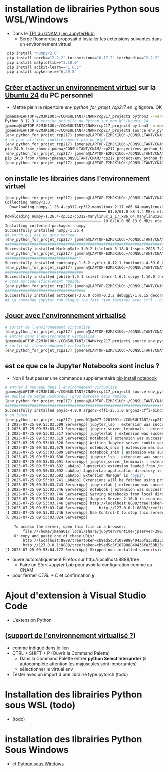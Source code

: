 # installation de librairies Python sous WSL/Windows
* Dans le [TP1 du CNAM (lien JupyterHub)](https://jhub3.cnam.fr/user/24592/lab/tree/MonDossier/RCP217/TP1_03022025/README.md)
  * Serge Rosmorduc proposait d'installer les extensions suivantes dans un environnement virtuel
```bash
 pip install "numpy<2.0"
 pip install torch=="2.2.2" torchvision=="0.17.2" torchaudio=="2.2.2"
 pip install matplotlib=="3.10.0"
 pip install scikit-learn=="1.6.1"
 pip install ipykernel=="6.29.5"
```
## [Créer et activer un environnement virtuel](https://docs.python.org/3/tutorial/venv.html) sur la [Ubuntu 24](../WSL/Ubuntu.md) du PC personnel
* Mettre plein le répertoire *env_python_for_projet_rcp217* en .gitignore. OK
```bash
jpmena@LAPTOP-E2MJK1UO:~/CONSULTANT/CNAM/rcp217_project$ python3 --version
Python 3.12.3 # version actuelle de Python sur mon WSL/Ubuntu 24
jpmena@LAPTOP-E2MJK1UO:~/CONSULTANT/CNAM/rcp217_project$ python3 -m venv env_python_for_projet_rcp217
jpmena@LAPTOP-E2MJK1UO:~/CONSULTANT/CNAM/rcp217_project$ source env_python_for_projet_rcp217/bin/activate
(env_python_for_projet_rcp217) jpmena@LAPTOP-E2MJK1UO:~/CONSULTANT/CNAM/rcp217_project
# on peut utiliser indifféremment pip ou pip3
(env_python_for_projet_rcp217) jpmena@LAPTOP-E2MJK1UO:~/CONSULTANT/CNAM/rcp217_project$ pip --version
pip 24.0 from /home/jpmena/CONSULTANT/CNAM/rcp217_project/env_python_for_projet_rcp217/lib/python3.12/site-packages/pip (python 3.12)
(env_python_for_projet_rcp217) jpmena@LAPTOP-E2MJK1UO:~/CONSULTANT/CNAM/rcp217_project$ pip3 --version
pip 24.0 from /home/jpmena/CONSULTANT/CNAM/rcp217_project/env_python_for_projet_rcp217/lib/python3.12/site-packages/pip (python 3.12)
(env_python_for_projet_rcp217) jpmena@LAPTOP-E2MJK1UO:~/CONSULTANT/CNAM/rcp217_project
```
## on installe les librairies dans l'environnement virtuel
```bash
(env_python_for_projet_rcp217) jpmena@LAPTOP-E2MJK1UO:~/CONSULTANT/CNAM/rcp217_project$ pip install "numpy<2.0"
Collecting numpy<2.0
  Downloading numpy-1.26.4-cp312-cp312-manylinux_2_17_x86_64.manylinux2014_x86_64.whl.metadata (61 kB)
     ━━━━━━━━━━━━━━━━━━━━━━━━━━━━━━━━━━━━━━━━ 61.0/61.0 kB 1.4 MB/s eta 0:00:00
Downloading numpy-1.26.4-cp312-cp312-manylinux_2_17_x86_64.manylinux2014_x86_64.whl (18.0 MB)
   ━━━━━━━━━━━━━━━━━━━━━━━━━━━━━━━━━━━━━━━━ 18.0/18.0 MB 13.0 MB/s eta 0:00:00
Installing collected packages: numpy
Successfully installed numpy-1.26.4
## torch qui est un gros morceau
(env_python_for_projet_rcp217) jpmena@LAPTOP-E2MJK1UO:~/CONSULTANT/CNAM/rcp217_project$ pip install torch=="2.2.2" torchvision=="0.17.2" torchaudio=="2.2.2"
############################################################################# Beaucoup de téléchargements longs
Successfully installed MarkupSafe-3.0.2 filelock-3.18.0 fsspec-2025.7.0 jinja2-3.1.6 mpmath-1.3.0 networkx-3.5 nvidia-cublas-cu12-12.1.3.1 nvidia-cuda-cupti-cu12-12.1.105 nvidia-cuda-nvrtc-cu12-12.1.105 nvidia-cuda-runtime-cu12-12.1.105 nvidia-cudnn-cu12-8.9.2.26 nvidia-cufft-cu12-11.0.2.54 nvidia-curand-cu12-10.3.2.106 nvidia-cusolver-cu12-11.4.5.107 nvidia-cusparse-cu12-12.1.0.106 nvidia-nccl-cu12-2.19.3 nvidia-nvjitlink-cu12-12.9.86 nvidia-nvtx-cu12-12.1.105 pillow-11.3.0 sympy-1.14.0 torch-2.2.2 torchaudio-2.2.2 torchvision-0.17.2 typing-extensions-4.14.1
(env_python_for_projet_rcp217) jpmena@LAPTOP-E2MJK1UO:~/CONSULTANT/CNAM/rcp217_project$ pip install matplotlib=="3.10.0"
################################""
Successfully installed contourpy-1.3.2 cycler-0.12.1 fonttools-4.59.0 kiwisolver-1.4.8 matplotlib-3.10.0 packaging-25.0 pyparsing-3.2.3 python-dateutil-2.9.0.post0 six-1.17.0
(env_python_for_projet_rcp217) jpmena@LAPTOP-E2MJK1UO:~/CONSULTANT/CNAM/rcp217_project$ pip install scikit-learn=="1.6.1"
###################################
Successfully installed joblib-1.5.1 scikit-learn-1.6.1 scipy-1.16.0 threadpoolctl-3.6.0
# Gros morceau (finalement rapide)
(env_python_for_projet_rcp217) jpmena@LAPTOP-E2MJK1UO:~/CONSULTANT/CNAM/rcp217_project$ pip install ipykernel=="6.29.5"
####################################
Successfully installed asttokens-3.0.0 comm-0.2.2 debugpy-1.8.15 decorator-5.2.1 executing-2.2.0 ipykernel-6.29.5 ipython-9.4.0 ipython-pygments-lexers-1.1.1 jedi-0.19.2 jupyter-client-8.6.3 jupyter-core-5.8.1 matplotlib-inline-0.1.7 nest-asyncio-1.6.0 parso-0.8.4 pexpect-4.9.0 platformdirs-4.3.8 prompt_toolkit-3.0.51 psutil-7.0.0 ptyprocess-0.7.0 pure-eval-0.2.3 pygments-2.19.2 pyzmq-27.0.0 stack_data-0.6.3 tornado-6.5.1 traitlets-5.14.3 wcwidth-0.2.13
## La commande jupyter run bloque (ne fait rien terminer avec Ctrl + D)
```
## [Jouer avec l'environnement virtualisé](https://python.land/virtual-environments/virtualenv)
```bash
# sortir de l'environnement virtualisé
(env_python_for_projet_rcp217) jpmena@LAPTOP-E2MJK1UO:~/CONSULTANT/CNAM/rcp217_project$ deactivate
# entrer dans l'environnement virtualisé
jpmena@LAPTOP-E2MJK1UO:~/CONSULTANT/CNAM/rcp217_project$ source env_python_for_projet_rcp217/bin/activate
# sortir de l'environnement virtualisé
(env_python_for_projet_rcp217) jpmena@LAPTOP-E2MJK1UO:~/CONSULTANT/CNAM/rcp217_project$ deactivate
```
## est ce que ce le Jupyter Notebooks sont inclus ?
* Non il faut passer une commande supplémentaire [pip install notebook](https://www.codecademy.com/article/how-to-use-jupyter-notebooks)
```bash
# entrer à nouveau dans l'environnement virtualisé
jpmena@LAPTOP-E2MJK1UO:~/CONSULTANT/CNAM/rcp217_project$ source env_python_for_projet_rcp217/bin/activate
## Oublié de Serge Rosmorduc (gros morceau mais rapide)
(env_python_for_projet_rcp217) jpmena@LAPTOP-E2MJK1UO:~/CONSULTANT/CNAM/rcp217_project$ pip install notebook
############################################################################
Successfully installed anyio-4.9.0 argon2-cffi-25.1.0 argon2-cffi-bindings-21.2.0 arrow-1.3.0 async-lru-2.0.5 attrs-25.3.0 babel-2.17.0 beautifulsoup4-4.13.4 bleach-6.2.0 certifi-2025.7.14 cffi-1.17.1 charset_normalizer-3.4.2 defusedxml-0.7.1 fastjsonschema-2.21.1 fqdn-1.5.1 h11-0.16.0 httpcore-1.0.9 httpx-0.28.1 idna-3.10 isoduration-20.11.0 json5-0.12.0 jsonpointer-3.0.0 jsonschema-4.25.0 jsonschema-specifications-2025.4.1 jupyter-events-0.12.0 jupyter-lsp-2.2.6 jupyter-server-2.16.0 jupyter-server-terminals-0.5.3 jupyterlab-4.4.5 jupyterlab-pygments-0.3.0 jupyterlab-server-2.27.3 lark-1.2.2 mistune-3.1.3 nbclient-0.10.2 nbconvert-7.16.6 nbformat-5.10.4 notebook-7.4.4 notebook-shim-0.2.4 overrides-7.7.0 pandocfilters-1.5.1 prometheus-client-0.22.1 pycparser-2.22 python-json-logger-3.3.0 pyyaml-6.0.2 referencing-0.36.2 requests-2.32.4 rfc3339-validator-0.1.4 rfc3986-validator-0.1.1 rfc3987-syntax-1.1.0 rpds-py-0.26.0 send2trash-1.8.3 setuptools-80.9.0 sniffio-1.3.1 soupsieve-2.7 terminado-0.18.1 tinycss2-1.4.0 types-python-dateutil-2.9.0.20250708 uri-template-1.3.0 urllib3-2.5.0 webcolors-24.11.1 webencodings-0.5.1 websocket-client-1.8.0
# on lance
(env_python_for_projet_rcp217) jmena01@m077-2281091:~/CONSULTANT/rcp217_project$ jupyter notebook
[I 2025-07-25 09:53:03.509 ServerApp] jupyter_lsp | extension was successfully linked.
[I 2025-07-25 09:53:03.513 ServerApp] jupyter_server_terminals | extension was successfully linked.
[I 2025-07-25 09:53:03.517 ServerApp] jupyterlab | extension was successfully linked.
[I 2025-07-25 09:53:03.519 ServerApp] notebook | extension was successfully linked.
[I 2025-07-25 09:53:03.520 ServerApp] Writing Jupyter server cookie secret to /home/jmena01/.local/share/jupyter/runtime/jupyter_cookie_secret
[I 2025-07-25 09:53:03.679 ServerApp] notebook_shim | extension was successfully linked.
[I 2025-07-25 09:53:03.689 ServerApp] notebook_shim | extension was successfully loaded.
[I 2025-07-25 09:53:03.690 ServerApp] jupyter_lsp | extension was successfully loaded.
[I 2025-07-25 09:53:03.691 ServerApp] jupyter_server_terminals | extension was successfully loaded.
[I 2025-07-25 09:53:03.692 LabApp] JupyterLab extension loaded from /home/jmena01/CONSULTANT/rcp217_project/env_python_for_projet_rcp217/lib/python3.12/site-packages/jupyterlab
[I 2025-07-25 09:53:03.692 LabApp] JupyterLab application directory is /home/jmena01/CONSULTANT/rcp217_project/env_python_for_projet_rcp217/share/jupyter/lab
[I 2025-07-25 09:53:03.692 LabApp] Extension Manager is 'pypi'.
[I 2025-07-25 09:53:03.741 LabApp] Extensions will be fetched using proxy, proxy host and port: ('proxy.infra.dgfip', '3128')
[I 2025-07-25 09:53:03.743 ServerApp] jupyterlab | extension was successfully loaded.
[I 2025-07-25 09:53:03.746 ServerApp] notebook | extension was successfully loaded.
[I 2025-07-25 09:53:03.746 ServerApp] Serving notebooks from local directory: /home/jmena01/CONSULTANT/rcp217_project
[I 2025-07-25 09:53:03.746 ServerApp] Jupyter Server 2.16.0 is running at:
[I 2025-07-25 09:53:03.746 ServerApp] http://localhost:8888/tree?token=cb9ed5c5f107988840436fa358b23a747bd1a0e545d0d0ea
[I 2025-07-25 09:53:03.746 ServerApp]     http://127.0.0.1:8888/tree?token=cb9ed5c5f107988840436fa358b23a747bd1a0e545d0d0ea
[I 2025-07-25 09:53:03.746 ServerApp] Use Control-C to stop this server and shut down all kernels (twice to skip confirmation).
[C 2025-07-25 09:53:03.824 ServerApp] 
    
    To access the server, open this file in a browser:
        file:///home/jmena01/.local/share/jupyter/runtime/jpserver-39828-open.html
    Or copy and paste one of these URLs:
        http://localhost:8888/tree?token=cb9ed5c5f107988840436fa358b23a747bd1a0e545d0d0ea
        http://127.0.0.1:8888/tree?token=cb9ed5c5f107988840436fa358b23a747bd1a0e545d0d0ea
[I 2025-07-25 09:53:04.172 ServerApp] Skipped non-installed server(s): bash-language-server, dockerfile-language-server-nodejs, javascript-typescript-langserver, jedi-language-server, julia-language-server, pyright, python-language-server, python-lsp-server, sql-language-server, texlab, typescript-language-server, unified-language-server, vscode-css-languageserver-bin, vscode-html-languageserver-bin, vscode-json-languageserver-bin, yaml-language-server
```
* ouvre automatiquement Firefox sur http://localhost:8888/tree
  * Faire un *Start Jupyter Lab* pour avoir la configuration comme au CNAM
* pour fermer *CTRL +  C* et confirmation **y**
# Ajout d'extension à Visual Studio Code 
* L'extension Python
## ([support de l'environnement virtualisé ?](https://code.visualstudio.com/docs/python/environments))
* comme indiqué dans le [lien](https://code.visualstudio.com/docs/python/environments)
* CTRL + SHIFT + P (Ouvrir la Command Palette)
  * Dans la Command Palette entrer **python Select Interpreter** (il autocomplète attention les majuscules sont importantes)
  * sélectionner le virtual env
* Tester avec un import d'une librairie type pytorch (todo)
# Installation des librairies Python sous WSL (todo)
* (todo)
# installation des librairies Python Sous Windows
* cf [Python sous Windows](./PYTHONWINDOWS.md)